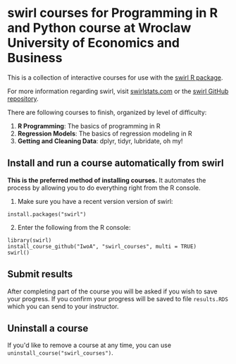 # swirl courses for **Programming in R and Python** course at Wroclaw University of Economics and Business

This is a collection of interactive courses for use with the [swirl R package](http://swirlstats.com). 


For more information regarding swirl, visit [swirlstats.com](http://swirlstats.com) or the [swirl GitHub repository](https://github.com/swirldev/swirl).

There are following courses to finish, organized by level of difficulty:


1. **R Programming**: The basics of programming in R
2. **Regression Models**: The basics of regression modeling in R
3. **Getting and Cleaning Data**: dplyr, tidyr, lubridate, oh my!



## Install and run a course automatically from swirl

**This is the preferred method of installing courses.** It automates the process by allowing you to do everything right from the R console.

1) Make sure you have a recent version version of swirl:

```
install.packages("swirl")
```

2) Enter the following from the R console:

```
library(swirl)
install_course_github("IwoA", "swirl_courses", multi = TRUE)
swirl()
```

## Submit results

After completing part of the course you will be asked if you wish to save your progress. If you confirm your progress will be saved to file `results.RDS` which you can send to your instructor.

## Uninstall a course

If you'd like to remove a course at any time, you can use `uninstall_course("swirl_courses")`.


